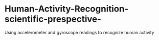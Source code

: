 # Human-Activity-Recognition-scientific-prespective-
Using accelerometer and gyroscope readings to recognize human activity
